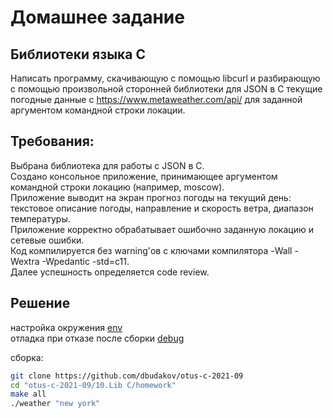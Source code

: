 # Домашнее задание

## Библиотеки языка С  
Написать программу, скачивающую с помощью libcurl и разбирающую с помощью произвольной сторонней библиотеки для JSON в C текущие погодные данные с https://www.metaweather.com/api/ для заданной аргументом командной строки локации.  

## Требования:  
Выбрана библиотека для работы с JSON в C.  
Создано консольное приложение, принимающее аргументом командной строки локацию (например, moscow).  
Приложение выводит на экран прогноз погоды на текущий день: текстовое описание погоды, направление и скорость ветра, диапазон температуры.  
Приложение корректно обрабатывает ошибочно заданную локацию и сетевые ошибки.  
Код компилируется без warning'ов с ключами компилятора -Wall -Wextra -Wpedantic -std=c11.  
Далее успешность определяется code review.  


## Решение

настройка окружения [env](./notes/env.md)  
отладка при отказе после сборки [debug](./notes/debug.md)  

сборка:
```sh
git clone https://github.com/dbudakov/otus-c-2021-09
cd "otus-c-2021-09/10.Lib C/homework"
make all
./weather "new york"
```
